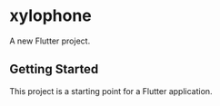 # xylophone

A new Flutter project.

## Getting Started

This project is a starting point for a Flutter application.



